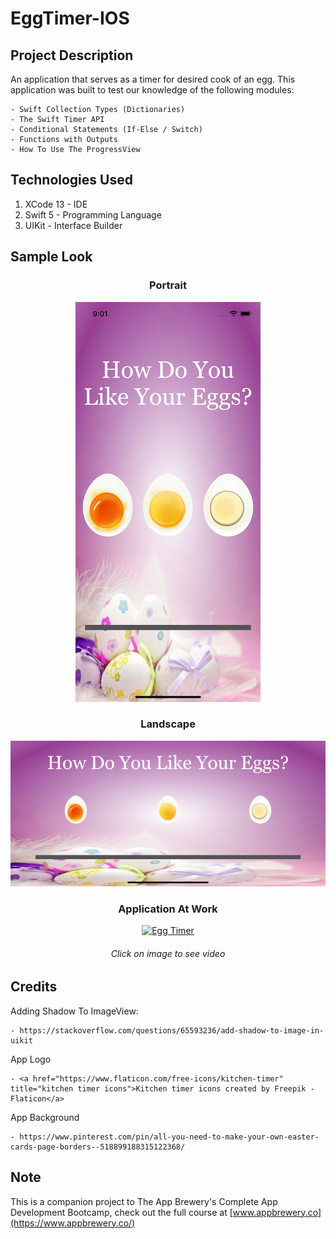 # EggTimer-IOS

## Project Description

An application that serves as a timer for desired cook of an egg. This application was built to test our knowledge of the following modules:

	- Swift Collection Types (Dictionaries)
	- The Swift Timer API
	- Conditional Statements (If-Else / Switch)
	- Functions with Outputs
	- How To Use The ProgressView

## Technologies Used

1. XCode 13 - IDE
2. Swift 5 - Programming Language
3. UIKit - Interface Builder

## Sample Look

<center>

<h3>Portrait</h3>

![Sample Look 1](Documentation/Portrait.png)

<h3>Landscape</h3>

![Sample Look 2](Documentation/Landscape.png)

<h3>Application At Work</h3>

[![Egg Timer](http://img.youtube.com/vi/7P-28oWmK3Q/0.jpg)](https://youtu.be/7P-28oWmK3Q "IOS Egg Timer (Swift 5+)")
<h6><i>Click on image to see video</i></h6>

</center>

## Credits

Adding Shadow To ImageView:

	- https://stackoverflow.com/questions/65593236/add-shadow-to-image-in-uikit

App Logo

	- <a href="https://www.flaticon.com/free-icons/kitchen-timer" title="kitchen timer icons">Kitchen timer icons created by Freepik - Flaticon</a>

App Background

	- https://www.pinterest.com/pin/all-you-need-to-make-your-own-easter-cards-page-borders--518899188315122368/

## Note
This is a companion project to The App Brewery's Complete App Development Bootcamp, check out the full course at [www.appbrewery.co](https://www.appbrewery.co/)